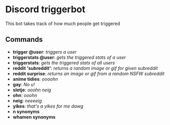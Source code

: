 # Discord triggerbot
This bot takes track of how much people get triggered

## Commands
- **trigger @user**: *triggers a user*
- **triggerstats @user**: *gets the triggered stats of a user*
- **triggerstats**: *gets the triggered stats of all users*
- **reddit 'subreddit'**: *returns a random image or gif for given subreddit*
- **reddit surprise**: *returns an image or gif from a random NSFW subreddit*
- **anime tidies**: *oooohn*
- **gay**: *No u!*
- **sletje**: *ooohn neig*
- **ohn**: *ooohn*
- **neig**: *neeeeig*
- **yikes**: *that's a yikes for me dawg*
- **n synonyms**
- **whamen synonyms**
